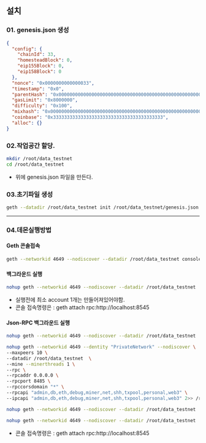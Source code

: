 ## 설치

### 01. genesis.json 생성
```json
{
  "config": {
    "chainId": 33,
    "homesteadBlock": 0,
    "eip155Block": 0,
    "eip158Block": 0
  },
  "nonce": "0x0000000000000033",
  "timestamp": "0x0",
  "parentHash": "0x0000000000000000000000000000000000000000000000000000000000000000",
  "gasLimit": "0x8000000",
  "difficulty": "0x100",
  "mixhash": "0x0000000000000000000000000000000000000000000000000000000000000000",
  "coinbase": "0x3333333333333333333333333333333333333333",
  "alloc": {}
}
```

### 02.작업공간 할당.
```bash
mkdir /root/data_testnet
cd /root/data_testnet
```
* 위에 genesis.json 파일을 만든다. 

### 03.초기파일 생성
```bash
geth --datadir /root/data_testnet init /root/data_testnet/genesis.json

```
***

### 04.데몬실행방법

#### Geth 콘솔접속
```bash
geth --networkid 4649 --nodiscover --datadir /root/data_testnet console 2>> /root/data_testnet/geth.log
```
#### 백그라운드 실행
```bash
nohup geth --networkid 4649 --nodiscover --datadir /root/data_testnet  --mine --minerthreads 1 --rpc 2>> /root/data_testnet/geth.log &
```
* 실행전에 최소 account 1개는 만들어져있어야함.
* 콘솔 접속명령은 : geth attach rpc:http://localhost:8545

#### Json-RPC 백그라운드 실행
```bash
nohup geth --networkid 4649 --nodiscover --datadir /root/data_testnet  --mine --minerthreads 1 --rpc --rpcaddr 0.0.0.0  --rpcport 8485  --rpccorsdomain "*" --rpcapi "admin,db,eth,debug,miner,net,shh,txpool,personal,web3" 2>> /root/data_testnet/geth.log &
```

```bash
nohup geth --networkid 4649 --dentity "PrivateNetwork" --nodiscover \
--maxpeers 10 \
--datadir /root/data_testnet  \
--mine --minerthreads 1 \
--rpc \
--rpcaddr 0.0.0.0 \
--rpcport 8485 \
--rpccorsdomain "*" \
--rpcapi "admin,db,eth,debug,miner,net,shh,txpool,personal,web3" \
--ipcapi "admin,db,eth,debug,miner,net,shh,txpool,personal,web3" 2>> /root/data_testnet/geth.log &
```


```bash
nohup geth --networkid 4649 --nodiscover --datadir /root/data_testnet  --mine --minerthreads 1 --rpc --rpcaddr 0.0.0.0  --rpcport 8485  --rpccorsdomain "*" --rpcapi "admin,db,eth,debug,miner,net,shh,txpool,personal,web3" 2>> /root/data_testnet/geth.log &
```

```bash
nohup geth --networkid 4649 --nodiscover --datadir /root/data_testnet  --mine --minerthreads 1 --rpc --rpcaddr 0.0.0.0  --rpcport 8485  --rpccorsdomain "*" --rpcapi "admin,db,eth,debug,miner,net,shh,txpool,personal,web3" 2>> /root/data_testnet/geth.log &
```
* 콘솔 접속명령은 : geth attach rpc:http://localhost:8545

